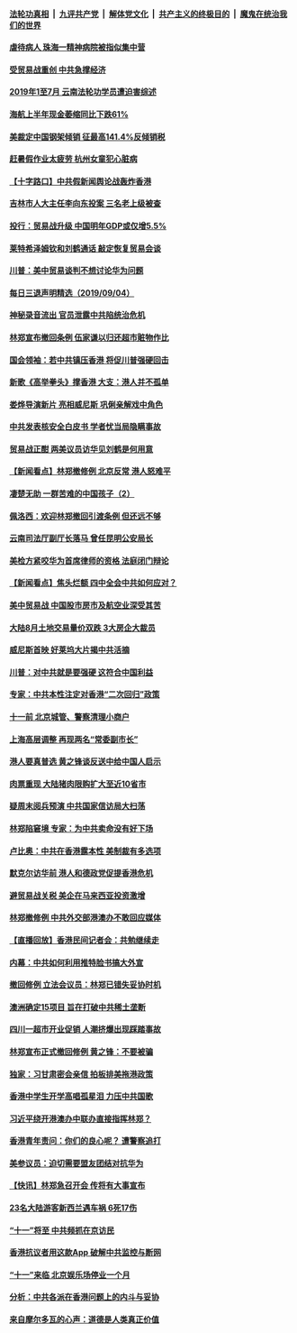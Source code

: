 ####  [法轮功真相](../../../../basic/blob/master/README.md?t=09051352) &nbsp;|&nbsp; [九评共产党](../../../../9ping.md/blob/master/README.md?t=09051352) &nbsp;|&nbsp; [解体党文化](../../../../jtdwh.md/blob/master/README.md?t=09051352)  &nbsp;|&nbsp; [共产主义的终极目的](../../../../gczydzjmd.md/blob/master/README.md?t=09051352) &nbsp;|&nbsp; [魔鬼在统治我们的世界](../../../../mgztzwmdsj.md/blob/master/README.md?t=09051352) 

#### [虐待病人 珠海一精神病院被指似集中营](../pages/nsc413/n11501154.md?t=09051352) 

#### [受贸易战重创 中共急撑经济](../pages/nsc413/n11500907.md?t=09051352) 

#### [2019年1至7月 云南法轮功学员遭迫害综述](../pages/nsc413/n11496795.md?t=09051352) 


#### [海航上半年现金萎缩同比下跌61%](../pages/nsc413/n11500322.md?t=09051352) 

#### [美裁定中国钢架倾销 征最高141.4%反倾销税](../pages/nsc413/n11501084.md?t=09051352) 

#### [赶暑假作业太疲劳 杭州女童犯心脏病](../pages/nsc413/n11500917.md?t=09051352) 

#### [【十字路口】中共假新闻舆论战轰炸香港](../pages/nsc413/n11499974.md?t=09051352) 

#### [吉林市人大主任李向东投案 三名老上级被查](../pages/nsc413/n11500176.md?t=09051352) 

#### [投行：贸易战升级 中国明年GDP或仅增5.5%](../pages/nsc413/n11499866.md?t=09051352) 

#### [莱特希泽姆钦和刘鹤通话 敲定恢复贸易会谈](../pages/nsc413/n11500095.md?t=09051352) 

#### [川普：美中贸易谈判不想讨论华为问题](../pages/nsc413/n11499817.md?t=09051352) 

#### [每日三退声明精选（2019/09/04）](../pages/nsc413/n11500047.md?t=09051352) 

#### [神秘录音流出 官员泄露中共陷统治危机](../pages/nsc413/n11499822.md?t=09051352) 

#### [林郑宣布撤回条例 伍家谦以归还超市赃物作比](../pages/nsc413/n11499673.md?t=09051352) 

#### [国会领袖：若中共镇压香港 将促川普强硬回击](../pages/nsc413/n11499397.md?t=09051352) 

#### [新歌《高举拳头》撑香港 大支：港人并不孤单](../pages/nsc413/n11499505.md?t=09051352) 

#### [娄烨导演新片 亮相威尼斯 巩俐亲解戏中角色](../pages/nsc413/n11499326.md?t=09051352) 

#### [中共发表核安全白皮书 学者忧当局隐瞒事故](../pages/nsc413/n11499696.md?t=09051352) 

#### [贸易战正酣 两美议员访华见刘鹤是何用意](../pages/nsc413/n11499741.md?t=09051352) 

#### [【新闻看点】林郑撤修例 北京反常 港人怒难平](../pages/nsc413/n11499456.md?t=09051352) 

#### [凄楚无助 一群苦难的中国孩子（2）](../pages/nsc413/n11495958.md?t=09051352) 

#### [佩洛西：欢迎林郑撤回引渡条例 但还远不够](../pages/nsc413/n11499635.md?t=09051352) 

#### [云南司法厅副厅长落马 曾任昆明公安局长](../pages/nsc413/n11499582.md?t=09051352) 

#### [美检方紧咬华为首席律师的资格 法庭闭门辩论](../pages/nsc413/n11499361.md?t=09051352) 

#### [【新闻看点】焦头烂额 四中全会中共如何应对？](../pages/nsc413/n11499393.md?t=09051352) 

#### [美中贸易战 中国股市房市及航空业深受其苦](../pages/nsc413/n11499418.md?t=09051352) 

#### [大陆8月土地交易量价双跌 3大房企大裁员](../pages/nsc413/n11499552.md?t=09051352) 

#### [威尼斯首映 好莱坞大片揭中共活摘](../pages/nsc413/n11497103.md?t=09051352) 

#### [川普：对中共就是要强硬 这符合中国利益](../pages/nsc413/n11499376.md?t=09051352) 

#### [专家：中共本性注定对香港“二次回归”政策](../pages/nsc413/n11499462.md?t=09051352) 

#### [十一前 北京城管、警察清理小商户](../pages/nsc413/n11499404.md?t=09051352) 

#### [上海高层调整 再现两名“常委副市长”](../pages/nsc413/n11499027.md?t=09051352) 

#### [港人要真普选 黄之锋谈反送中给中国人启示](../pages/nsc413/n11499183.md?t=09051352) 

#### [肉票重现 大陆猪肉限购扩大至近10省市](../pages/nsc413/n11499216.md?t=09051352) 

#### [疑周末阅兵预演  中共国家信访局大扫荡](../pages/nsc413/n11498987.md?t=09051352) 

#### [林郑陷窘境 专家：为中共卖命没有好下场](../pages/nsc413/n11499019.md?t=09051352) 

#### [卢比奥：中共在香港露本性 美制裁有多选项](../pages/nsc413/n11499090.md?t=09051352) 

#### [默克尔访华前 港人和德政党促提香港危机](../pages/nsc413/n11499037.md?t=09051352) 

#### [避贸易战关税 美企在马来西亚投资激增](../pages/nsc413/n11498912.md?t=09051352) 

#### [林郑撤修例 中共外交部港澳办不敢回应媒体](../pages/nsc413/n11499004.md?t=09051352) 


#### [【直播回放】香港民间记者会：共勉继续走](../pages/nsc413/n11498948.md?t=09051352) 

#### [内幕：中共如何利用推特脸书搞大外宣](../pages/nsc413/n11471470.md?t=09051352) 

#### [撤回修例 立法会议员：林郑已错失妥协时机](../pages/nsc413/n11498705.md?t=09051352) 

#### [澳洲确定15项目 旨在打破中共稀土垄断](../pages/nsc413/n11498449.md?t=09051352) 

#### [四川一超市开业促销 人潮挤爆出现踩踏事故](../pages/nsc413/n11498363.md?t=09051352) 

#### [林郑宣布正式撤回修例 黄之锋：不要被骗](../pages/nsc413/n11498649.md?t=09051352) 

#### [独家：习甘肃密会亲信 拍板排美拖港政策](../pages/nsc413/n11498256.md?t=09051352) 

#### [香港中学生开学高唱孤星泪 力压中共国歌](../pages/nsc413/n11498453.md?t=09051352) 

#### [习近平绕开港澳办中联办直接指挥林郑？](../pages/nsc413/n11498398.md?t=09051352) 

#### [香港青年责问：你们的良心呢？ 遭警察追打](../pages/nsc413/n11498343.md?t=09051352) 

#### [美参议员：迫切需要盟友团结对抗华为](../pages/nsc413/n11498312.md?t=09051352) 

#### [【快讯】林郑急召开会 传将有大事宣布](../pages/nsc413/n11498253.md?t=09051352) 

#### [23名大陆游客新西兰遇车祸 6死17伤](../pages/nsc413/n11497860.md?t=09051352) 

#### [“十一”将至 中共频抓在京访民](../pages/nsc413/n11497797.md?t=09051352) 

#### [香港抗议者用这款App 破解中共监控与断网](../pages/nsc413/n11497915.md?t=09051352) 

#### [“十一”来临 北京娱乐场停业一个月](../pages/nsc413/n11497700.md?t=09051352) 

#### [分析：中共各派在香港问题上的内斗与妥协](../pages/nsc413/n11497628.md?t=09051352) 

#### [来自摩尔多瓦的心声：道德是人类真正价值](../pages/nsc413/n11490640.md?t=09051352) 

